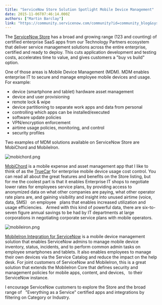 ```yaml
---
title: "ServiceNow Store Solution Spotlight Mobile Device Management"
date: 2015-11-06T07:46:14.000Z
authors: ["Martin Barclay"]
link: "https://community.servicenow.com/community?id=community_blog&sys_id=8c7d6e29dbd0dbc01dcaf3231f9619d6"
---
```

<p>The <a title="tore.servicenow.com/" href="https://store.servicenow.com/">ServiceNow Store</a> has a broad and growing range (123 and counting) of certified enterprise SaaS apps from our Technology Partners ecosystem that deliver service management solutions across the entire enterprise, certified and ready to deploy. This cuts application development and testing costs, accelerates time to value, and gives customers a "buy vs build" option.</p><p></p><p>One of those areas is Mobile Device Management (MDM). MDM enables enterprise IT to secure and manage employee mobile devices and usage. For example:</p><p></p><ul><li>device (smartphone and tablet) hardware asset management</li><li>device and user provisioning</li><li>remote lock &amp; wipe</li><li>device partitioning to separate work apps and data from personal</li><li>controlling which apps can be installed/executed</li><li>software update policies</li><li>VPN/encryption enforcement</li><li>airtime usage policies, monitoring, and control</li><li>security profiles</li></ul><p></p><p>Two examples of MDM solutions available on ServiceNow Store are MobiChord and MobileIron.</p><p></p><p><img   alt="mobichord.png" class="image-1 jive-image" src="41c80c02db1017041dcaf3231f9619f5.iix" style="height: auto; display: block; margin-left: auto; margin-right: auto;"/></p><p></p><p></p><p><a title="t.ly/1laUKIV" href="http://bit.ly/1laUKIV">MobiChord</a> is a mobile expense and asset management app that I like to think of as the <a title="ww.truecar.com/" href="https://www.truecar.com/">TrueCar</a> for enterprise mobile device usage cost control. You can read all about the great features and benefits on the Store listing, but for me the coolest part is that it enables Enterprise IT shops to negotiate lower rates for employees service plans, by providing access to anonymized data on what other companies are paying, what other operator rate plans are, and gaining visibility and insight into unused airtime (voice, data, SMS)   on employee   plans that enables increased utilization and usage efficiencies.   Armed with this kind of powerful data, there are six-to-seven figure annual savings to be had by IT departments at large corporations in negotiating corporate service plans with mobile operators.</p><p></p><p><img   alt="mobileiron.png" class="image-2 jive-image" src="884dcd8edb5c97041dcaf3231f9619ed.iix" style="height: auto; display: block; margin-left: auto; margin-right: auto;"/></p><p><a title="t.ly/1LWmRnR" href="http://bit.ly/1LWmRnR">MobileIron Integration for ServiceNow</a> is a mobile device management solution that enables ServiceNow admins to manage mobile device inventory, status, incidents, and to perform common admin tasks on employee smartphones and tablets. It also enables employees to manage their own devices via the Service Catalog and reduce the impact on the help desk. For joint customers of ServiceNow and MobileIron, this is a great solution that extends the MobileIron Core that defines security and management policies for mobile apps, content, and devices,   to their ServiceNow instance.</p><p></p><p>I encourage ServiceNow customers to explore the Store and the broad range of   "Everything as a Service" certified apps and integrations by filtering on Category or Industry.</p>